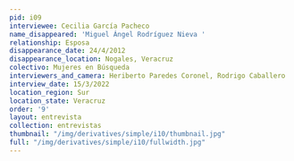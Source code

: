 ```yaml
---
pid: i09
interviewee: Cecilia García Pacheco
name_disappeared: 'Miguel Ángel Rodríguez Nieva '
relationship: Esposa
disappearance_date: 24/4/2012
disappearance_location: Nogales, Veracruz
colectivo: Mujeres en Búsqueda
interviewers_and_camera: Heriberto Paredes Coronel, Rodrigo Caballero
interview_date: 15/3/2022
location_region: Sur
location_state: Veracruz
order: '9'
layout: entrevista
collection: entrevistas
thumbnail: "/img/derivatives/simple/i10/thumbnail.jpg"
full: "/img/derivatives/simple/i10/fullwidth.jpg"
---
```

